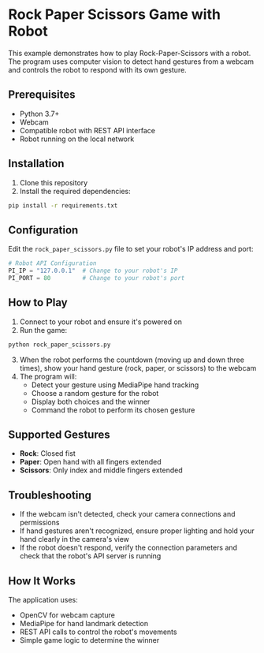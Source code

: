 # Rock Paper Scissors Game with Robot

This example demonstrates how to play Rock-Paper-Scissors with a robot. The program uses computer vision to detect hand gestures from a webcam and controls the robot to respond with its own gesture.

## Prerequisites

- Python 3.7+
- Webcam
- Compatible robot with REST API interface
- Robot running on the local network

## Installation

1. Clone this repository
2. Install the required dependencies:

```bash
pip install -r requirements.txt
```

## Configuration

Edit the `rock_paper_scissors.py` file to set your robot's IP address and port:

```python
# Robot API Configuration
PI_IP = "127.0.0.1"  # Change to your robot's IP
PI_PORT = 80         # Change to your robot's port
```

## How to Play

1. Connect to your robot and ensure it's powered on
2. Run the game:

```bash
python rock_paper_scissors.py
```

3. When the robot performs the countdown (moving up and down three times), show your hand gesture (rock, paper, or scissors) to the webcam
4. The program will:
   - Detect your gesture using MediaPipe hand tracking
   - Choose a random gesture for the robot
   - Display both choices and the winner
   - Command the robot to perform its chosen gesture

## Supported Gestures

- **Rock**: Closed fist
- **Paper**: Open hand with all fingers extended
- **Scissors**: Only index and middle fingers extended

## Troubleshooting

- If the webcam isn't detected, check your camera connections and permissions
- If hand gestures aren't recognized, ensure proper lighting and hold your hand clearly in the camera's view
- If the robot doesn't respond, verify the connection parameters and check that the robot's API server is running

## How It Works

The application uses:

- OpenCV for webcam capture
- MediaPipe for hand landmark detection
- REST API calls to control the robot's movements
- Simple game logic to determine the winner
